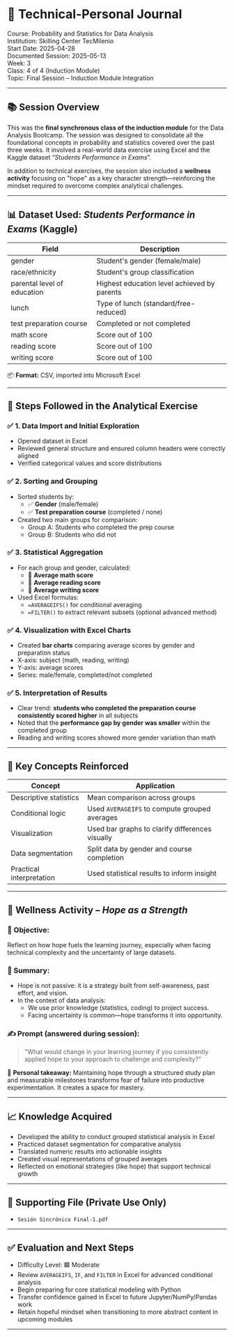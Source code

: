 # 🧠 Technical-Personal Journal  
Course: Probability and Statistics for Data Analysis  
Institution: Skilling Center TecMilenio  
Start Date: 2025-04-28  
Documented Session: 2025-05-13  
Week: 3  
Class: 4 of 4 (Induction Module)  
Topic: Final Session – Induction Module Integration

---

## 📚 Session Overview

This was the **final synchronous class of the induction module** for the Data Analysis Bootcamp. 
The session was designed to consolidate all the foundational concepts in probability and statistics covered over the past three weeks. 
It involved a real-world data exercise using Excel and the Kaggle dataset “*Students Performance in Exams*”.

In addition to technical exercises, the session also included a **wellness activity** focusing on "hope" as a key character strength—reinforcing the mindset required to overcome complex analytical challenges.

---

## 📊 Dataset Used: *Students Performance in Exams* (Kaggle)

| Field | Description |
|-------|-------------|
| gender | Student's gender (female/male) |
| race/ethnicity | Student's group classification |
| parental level of education | Highest education level achieved by parents |
| lunch | Type of lunch (standard/free-reduced) |
| test preparation course | Completed or not completed |
| math score | Score out of 100 |
| reading score | Score out of 100 |
| writing score | Score out of 100 |

📦 **Format:** CSV, imported into Microsoft Excel

---

## 🧩 Steps Followed in the Analytical Exercise

### ✅ 1. **Data Import and Initial Exploration**
- Opened dataset in Excel
- Reviewed general structure and ensured column headers were correctly aligned
- Verified categorical values and score distributions

### ✅ 2. **Sorting and Grouping**
- Sorted students by:
  - ✅ **Gender** (male/female)
  - ✅ **Test preparation course** (completed / none)
- Created two main groups for comparison:
  - Group A: Students who completed the prep course
  - Group B: Students who did not

### ✅ 3. **Statistical Aggregation**
- For each group and gender, calculated:
  - 📌 **Average math score**
  - 📌 **Average reading score**
  - 📌 **Average writing score**
- Used Excel formulas:
  - `=AVERAGEIFS()` for conditional averaging
  - `=FILTER()` to extract relevant subsets (optional advanced method)

### ✅ 4. **Visualization with Excel Charts**
- Created **bar charts** comparing average scores by gender and preparation status
- X-axis: subject (math, reading, writing)
- Y-axis: average scores
- Series: male/female, completed/not completed

### ✅ 5. **Interpretation of Results**
- Clear trend: **students who completed the preparation course consistently scored higher** in all subjects
- Noted that the **performance gap by gender was smaller** within the completed group
- Reading and writing scores showed more gender variation than math

---

## 🎯 Key Concepts Reinforced

| Concept | Application |
|--------|-------------|
| Descriptive statistics | Mean comparison across groups |
| Conditional logic | Used `AVERAGEIFS` to compute grouped averages |
| Visualization | Used bar graphs to clarify differences visually |
| Data segmentation | Split data by gender and course completion |
| Practical interpretation | Used statistical results to inform insight |

---

## 🌱 Wellness Activity – *Hope as a Strength*

### 💬 Objective:
Reflect on how hope fuels the learning journey, especially when facing technical complexity and the uncertainty of large datasets.

### 🧠 Summary:
- Hope is not passive: it is a strategy built from self-awareness, past effort, and vision.
- In the context of data analysis:
  - We use prior knowledge (statistics, coding) to project success.
  - Facing uncertainty is common—hope transforms it into opportunity.

### ✍️ Prompt (answered during session):
> "What would change in your learning journey if you consistently applied hope to your approach to challenge and complexity?"

📌 **Personal takeaway:** Maintaining hope through a structured study plan and measurable milestones transforms fear of failure into productive experimentation. It creates a space for mastery.

---

## 📈 Knowledge Acquired

* Developed the ability to conduct grouped statistical analysis in Excel
* Practiced dataset segmentation for comparative analysis
* Translated numeric results into actionable insights
* Created visual representations of grouped averages
* Reflected on emotional strategies (like hope) that support technical growth

---

## 📂 Supporting File (Private Use Only)

* `Sesión Sincrónica Final-1.pdf`

---

## ✅ Evaluation and Next Steps

* Difficulty Level: 🟩 Moderate
* Review `AVERAGEIFS`, `IF`, and `FILTER` in Excel for advanced conditional analysis
* Begin preparing for core statistical modeling with Python
* Transfer confidence gained in Excel to future Jupyter/NumPy/Pandas work
* Retain hopeful mindset when transitioning to more abstract content in upcoming modules

---
